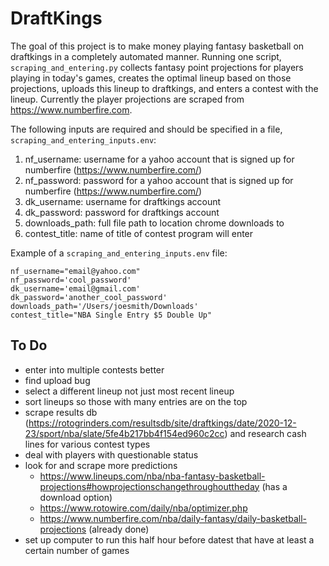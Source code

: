 # DraftKings

The goal of this project is to make money playing fantasy basketball on draftkings in a completely automated manner. Running one script, `scraping_and_entering.py` collects fantasy point projections for players playing in today's games, creates the optimal lineup based on those projections, uploads this lineup to draftkings, and enters a contest with the lineup. Currently the player projections are scraped from https://www.numberfire.com. 

The following inputs are required and should be specified in a file, `scraping_and_entering_inputs.env`:
1. nf_username: username for a yahoo account that is signed up for numberfire (https://www.numberfire.com/)
2. nf_password: password for a yahoo account that is signed up for numberfire (https://www.numberfire.com/)
3. dk_username: username for draftkings account
4. dk_password: password for draftkings account
5. downloads_path: full file path to location chrome downloads to
6. contest_title: name of title of contest program will enter

Example of a `scraping_and_entering_inputs.env` file: <br>

```
nf_username="email@yahoo.com"
nf_password='cool_password'
dk_username='email@gmail.com'
dk_password='another_cool_password'
downloads_path='/Users/joesmith/Downloads'
contest_title="NBA Single Entry $5 Double Up"
```

## To Do 
* enter into multiple contests better
* find upload bug
* select a different lineup not just most recent lineup
* sort lineups so those with many entries are on the top
* scrape results db (https://rotogrinders.com/resultsdb/site/draftkings/date/2020-12-23/sport/nba/slate/5fe4b217bb4f154ed960c2cc) and research cash lines for various contest types
* deal with players with questionable status
* look for and scrape more predictions
    - https://www.lineups.com/nba/nba-fantasy-basketball-projections#howprojectionschangethroughouttheday (has a download option)
    - https://www.rotowire.com/daily/nba/optimizer.php
    - https://www.numberfire.com/nba/daily-fantasy/daily-basketball-projections (already done)
* set up computer to run this half hour before datest that have at least a certain number of games
